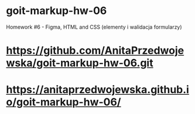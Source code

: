 # goit-markup-hw-06
Homework #6 - Figma, HTML and CSS (elementy i walidacja formularzy)
# https://github.com/AnitaPrzedwojewska/goit-markup-hw-06.git
# https://anitaprzedwojewska.github.io/goit-markup-hw-06/
